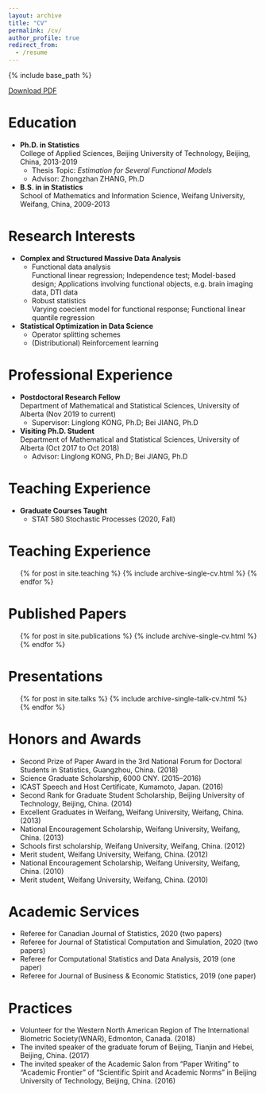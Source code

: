 ```yaml
---
layout: archive
title: "CV"
permalink: /cv/
author_profile: true
redirect_from:
  - /resume
---
```


{% include base_path %}

[Download PDF](http://wyf-89.github.io/files/CV.pdf)

Education
======
* __Ph.D. in Statistics__  
  College of Applied Sciences, Beijing University of Technology, Beijing, China, 2013-2019
  * Thesis Topic: _Estimation for Several Functional Models_
  * Advisor: Zhongzhan ZHANG, Ph.D
* __B.S. in in Statistics__  
  School of Mathematics and Information Science, Weifang University, Weifang, China, 2009-2013

Research Interests
======
* __Complex and Structured Massive Data Analysis__
  * Functional data analysis  
  Functional linear regression; Independence test; Model-based design; Applications
involving functional objects, e.g. brain imaging data, DTI data
  * Robust statistics  
  Varying coecient model for functional response; Functional linear quantile regression
* __Statistical Optimization in Data Science__
  * Operator splitting schemes
  * (Distributional) Reinforcement learning
  
Professional Experience
======
* __Postdoctoral Research Fellow__  
Department of Mathematical and Statistical Sciences, University of Alberta (Nov 2019 to current)
  * Supervisor: Linglong KONG, Ph.D; Bei JIANG, Ph.D
* __Visiting Ph.D. Student__  
Department of Mathematical and Statistical Sciences, University of Alberta (Oct 2017 to Oct 2018)
  * Advisor: Linglong KONG, Ph.D; Bei JIANG, Ph.D

Teaching Experience
======
* __Graduate Courses Taught__
  * STAT 580 Stochastic Processes (2020, Fall)  

Teaching Experience
======
  <ul>{% for post in site.teaching %}
    {% include archive-single-cv.html %}
  {% endfor %}</ul>

Published Papers
======
  <ul>{% for post in site.publications %}
    {% include archive-single-cv.html %}
  {% endfor %}</ul>
  
Presentations
======
  <ul>{% for post in site.talks %}
    {% include archive-single-talk-cv.html %}
  {% endfor %}</ul>

Honors and Awards
======
* Second Prize of Paper Award in the 3rd National Forum for Doctoral Students in Statistics, Guangzhou, China. (2018)
* Science Graduate Scholarship, 6000 CNY. (2015–2016)
* ICAST Speech and Host Certificate, Kumamoto, Japan. (2016)
* Second Rank for Graduate Student Scholarship, Beijing University of Technology, Beijing, China. (2014)
* Excellent Graduates in Weifang, Weifang University, Weifang, China. (2013)
* National Encouragement Scholarship, Weifang University, Weifang, China. (2013)
* Schools first scholarship, Weifang University, Weifang, China. (2012)
* Merit student, Weifang University, Weifang, China. (2012)
* National Encouragement Scholarship, Weifang University, Weifang, China. (2010)
* Merit student, Weifang University, Weifang, China. (2010)

Academic Services
======
* Referee for Canadian Journal of Statistics, 2020 (two papers)
* Referee for Journal of Statistical Computation and Simulation, 2020 (two papers)
* Referee for Computational Statistics and Data Analysis, 2019 (one paper)
* Referee for Journal of Business & Economic Statistics, 2019 (one paper)

Practices
======
* Volunteer for the Western North American Region of The International Biometric Society(WNAR), Edmonton, Canada. (2018)
* The invited speaker of the graduate forum of Beijing, Tianjin and Hebei, Beijing, China. (2017)
* The invited speaker of the Academic Salon from “Paper Writing” to “Academic Frontier” of “Scientific Spirit and Academic Norms” in Beijing University of Technology, Beijing, China. (2016)